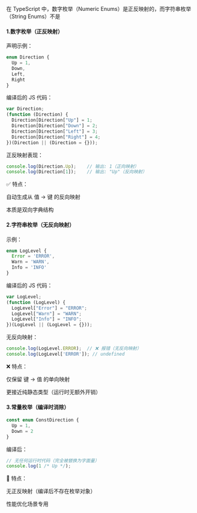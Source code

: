 在 TypeScript 中，数字枚举（Numeric Enums）是正反映射的，而字符串枚举（String Enums）不是


#### 1.数字枚举（正反映射）
声明示例：
```typescript
enum Direction {
  Up = 1,
  Down,
  Left,
  Right
}
```
编译后的 JS 代码：
```javascript
var Direction;
(function (Direction) {
  Direction[Direction["Up"] = 1;
  Direction[Direction["Down"] = 2;
  Direction[Direction["Left"] = 3;
  Direction[Direction["Right"] = 4;
})(Direction || (Direction = {}));
```
正反映射表现：
```typescript
console.log(Direction.Up);    // 输出: 1（正向映射）
console.log(Direction[1]);    // 输出: "Up"（反向映射）
```
✅ 特点：

自动生成从 值 → 键 的反向映射

本质是双向字典结构

#### 2.字符串枚举（无反向映射）
示例：
```typescript
enum LogLevel {
  Error = 'ERROR',
  Warn = 'WARN',
  Info = 'INFO'
}
```
编译后的 JS 代码：
```javascript
var LogLevel;
(function (LogLevel) {
  LogLevel["Error"] = "ERROR";
  LogLevel["Warn"] = "WARN";
  LogLevel["Info"] = "INFO";
})(LogLevel || (LogLevel = {}));
```
无反向映射：
```typescript
console.log(LogLevel.ERROR);  // ❌ 报错（无反向映射）
console.log(LogLevel['ERROR']); // undefined
```
❌ 特点：

仅保留 键 → 值 的单向映射

更接近纯静态类型（运行时无额外开销）

#### 3.常量枚举（编译时消除）
```typescript
const enum ConstDirection {
  Up = 1,
  Down = 2
}
```
编译后：
```javascript
// 无任何运行时代码（完全被替换为字面量）
console.log(1 /* Up */); 
```
🚀 特点：

无正反映射（编译后不存在枚举对象）

性能优化场景专用